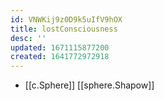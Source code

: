 ```yaml
---
id: VNWKij9z0D9k5uIfV9hOX
title: lostConsciousness
desc: ''
updated: 1671115877200
created: 1641772972918
---
```




- [[c.Sphere]] [[sphere.Shapow]]
